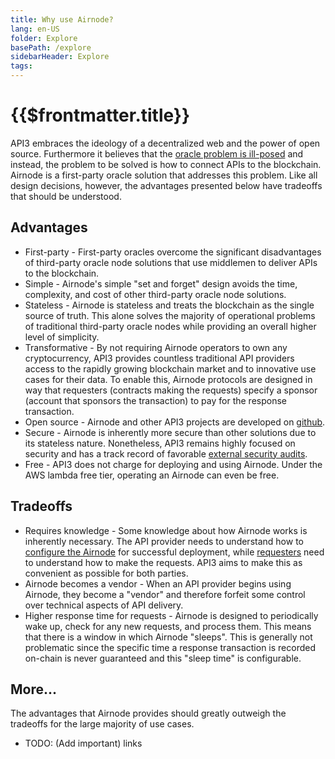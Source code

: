 ```yaml
---
title: Why use Airnode?
lang: en-US
folder: Explore
basePath: /explore
sidebarHeader: Explore
tags:
---
```


# {{$frontmatter.title}}

API3 embraces the ideology of a decentralized web and the power of open source.
Furthermore it believes that the
[oracle problem is ill-posed](https://medium.com/api3/the-api-connectivity-problem-bd7fa0420636)
and instead, the problem to be solved is how to connect APIs to the blockchain.
Airnode is a first-party oracle solution that addresses this problem. Like all
design decisions, however, the advantages presented below have tradeoffs that
should be understood.

## Advantages

- First-party - First-party oracles overcome the significant disadvantages of
  third-party oracle node solutions that use middlemen to deliver APIs to the
  blockchain.
- Simple - Airnode's simple "set and forget" design avoids the time, complexity,
  and cost of other third-party oracle node solutions.
- Stateless - Airnode is stateless and treats the blockchain as the single
  source of truth. This alone solves the majority of operational problems of
  traditional third-party oracle nodes while providing an overall higher level
  of simplicity.
- Transformative - By not requiring Airnode operators to own any cryptocurrency,
  API3 provides countless traditional API providers access to the rapidly
  growing blockchain market and to innovative use cases for their data. To
  enable this, Airnode protocols are designed in way that requesters (contracts
  making the requests) specify a sponsor (account that sponsors the transaction)
  to pay for the response transaction.
- Open source - Airnode and other API3 projects are developed on
  [github](https://github.com/api3dao).
- Secure - Airnode is inherently more secure than other solutions due to its
  stateless nature. Nonetheless, API3 remains highly focused on security and has
  a track record of favorable
  [external security audits](https://github.com/api3dao/api3-dao/tree/main/reports).
- Free - API3 does not charge for deploying and using Airnode. Under the AWS
  lambda free tier, operating an Airnode can even be free.

## Tradeoffs

- Requires knowledge - Some knowledge about how Airnode works is inherently
  necessary. The API provider needs to understand how to
  [configure the Airnode](../grp-providers/guides/build-an-airnode/#configuration)
  for successful deployment, while [requesters](../concepts/requester.md) need
  to understand how to make the requests. API3 aims to make this as convenient
  as possible for both parties.
- Airnode becomes a vendor - When an API provider begins using Airnode, they
  become a "vendor" and therefore forfeit some control over technical aspects of
  API delivery.
- Higher response time for requests - Airnode is designed to periodically wake
up, check for any new requests, and process them. This means that there is a
window in which Airnode "sleeps". This is generally not problematic since the
specific time a response transaction is recorded on-chain is never guaranteed
and this "sleep time" is configurable.
<!-- TODO: provide benchmarks -->

## More...

The advantages that Airnode provides should greatly outweigh the tradeoffs for
the large majority of use cases.

- TODO: (Add important) links
